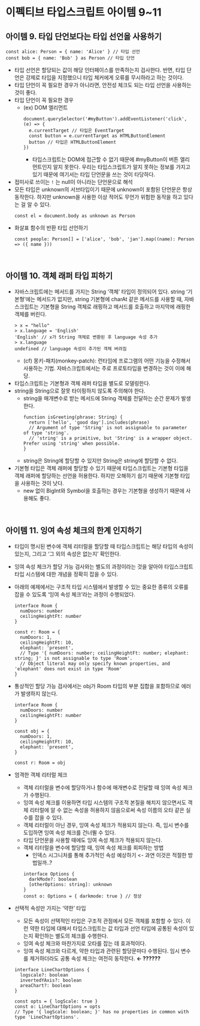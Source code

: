 # 이펙티브 타입스크립트 아이템 9~11

## 아이템 9. 타입 단언보다는 타입 선언을 사용하기

```tsx
const alice: Person = { name: 'Alice' } // 타입 선언
const bob = { name: 'Bob' } as Person // 타입 단언
```

- 타입 선언은 할당되는 값이 해당 인터페이스를 만족하는지 검사한다. 반면, 타입 단언은 강제로 타입을 지정했으니 타입 체커에게 오류를 무시하라고 하는 것이다.
- 타입 단언이 꼭 필요한 경우가 아니라면, 안전성 체크도 되는 타입 선언을 사용하는 것이 좋다.
- 타입 단언이 꼭 필요한 경우
  - (ex) DOM 엘리먼트
    ```tsx
    document.querySelector('#myButton').addEventListener('click', (e) => {
      e.currentTarget // 타입은 EventTarget
      const button = e.currentTarget as HTMLButtonElement
      button // 타입은 HTMLButtonElement
    })
    ```
    - 타입스크립트는 DOM에 접근할 수 없기 때문에 #myButton이 버튼 엘리먼트인지 알지 못한다. 우리는 타입스크립트가 알지 못하는 정보를 가지고 있기 때문에 여기서는 타입 단언문을 쓰는 것이 타당하다.
- 접미사로 쓰이는 `!` 는 null이 아니라는 단언문으로 해석
- 모든 타입은 unknown의 서브타입이기 때문에 unknown이 포함된 단언문은 항상 동작한다. 하지만 unknown을 사용한 이상 적어도 무언가 위험한 동작을 하고 있다는 걸 알 수 있다.
  ```tsx
  const el = document.body as unknown as Person
  ```
- 화살표 함수의 반환 타입 선언하기
  ```tsx
  const people: Person[] = ['alice', 'bob', 'jan'].map((name): Person => ({ name }))
  ```

<br />

## 아이템 10. 객체 래퍼 타입 피하기

- 자바스크립트에는 메서드를 가지는 String ‘객체’ 타입이 정의되어 있다. string ‘기본형’에는 메서드가 없지만, string 기본형에 charAt 같은 메서드를 사용할 때, 자바스크립트는 기본형을 String 객체로 래핑하고 메서드를 호출하고 마지막에 래핑한 객체를 버린다.
  ```tsx
  > x = "hello"
  > x.language = 'English'
  'English' // x가 String 객체로 변환된 후 language 속성 추가
  > x.language
  undefined // language 속성이 추가된 객체 버려짐
  ```
  - (cf) 몽키-패치(monkey-patch): 런타임에 프로그램의 어떤 기능을 수정해서 사용하는 기법. 자바스크립트에서는 주로 프로토타입을 변경하는 것이 이에 해당.
- 타입스크립트는 기본형과 객체 래퍼 타입을 별도로 모델링한다.
- string을 String으로 잘못 타이핑하지 않도록 주의해야 한다.
  - string을 매개변수로 받는 메서드에 String 객체를 전달하는 순간 문제가 발생한다.
    ```tsx
    function isGreeting(phrase: String) {
      return ['hello', 'good day'].includes(phrase)
      // Argument of type 'String' is not assignable to parameter of type 'string'.
      // 'string' is a primitive, but 'String' is a wrapper object. Prefer using 'string' when possible.
    }
    ```
  - string은 String에 할당할 수 있지만 String은 string에 할당할 수 없다.
- 기본형 타입은 객체 래퍼에 할당할 수 있기 때문에 타입스크립트는 기본형 타입을 객체 래퍼에 할당하는 선언을 허용한다. 하지만 오해하기 쉽기 때문에 기본형 타입을 사용하는 것이 낫다.
  - new 없이 BigInt와 Symbol을 호출하는 경우는 기본형을 생성하기 때문에 사용해도 좋다.

<br />

## 아이템 11. 잉여 속성 체크의 한계 인지하기

- 타입이 명시된 변수에 객체 리터럴을 할당할 때 타입스크립트는 해당 타입의 속성이 있는지, 그리고 ‘그 외의 속성은 없는지’ 확인한다.
- 잉여 속성 체크가 할당 가능 검사와는 별도의 과정이라는 것을 알아야 타입스크립트 타입 시스템에 대한 개념을 정확히 잡을 수 있다.
- 아래의 예제에서는 구조적 타입 시스템에서 발생할 수 있는 중요한 종류의 오류를 잡을 수 있도록 ‘잉여 속성 체크’라는 과정이 수행되었다.

  ```tsx
  interface Room {
    numDoors: number
    ceilingHeightFt: number
  }

  const r: Room = {
    numDoors: 1,
    ceilingHeightFt: 10,
    elephant: 'present',
    // Type '{ numDoors: number; ceilingHeightFt: number; elephant: string; }' is not assignable to type 'Room'.
    // Object literal may only specify known properties, and 'elephant' does not exist in type 'Room'
  }
  ```

- 통상적인 할당 가능 검사에서는 obj가 Room 타입의 부분 집합을 포함하므로 에러가 발생하지 않는다.

  ```tsx
  interface Room {
    numDoors: number
    ceilingHeightFt: number
  }

  const obj = {
    numDoors: 1,
    ceilingHeightFt: 10,
    elephant: 'present',
  }

  const r: Room = obj
  ```

- 엄격한 객체 리터럴 체크
  - 객체 리터럴을 변수에 할당하거나 함수에 매개변수로 전달할 때 잉여 속성 체크가 수행된다.
  - 잉여 속성 체크를 이용하면 타입 시스템의 구조적 본질을 해치지 않으면서도 객체 리터럴에 알 수 없는 속성을 허용하지 않음으로써 속성 이름의 오타 같은 실수를 잡을 수 있다.
  - 객체 리터럴이 아닌 경우, 잉여 속성 체크가 적용되지 않는다. 즉, 임시 변수를 도입하면 잉여 속성 체크를 건너뛸 수 있다.
  - 타입 단언문을 사용할 때에도 잉여 속성 체크가 적용되지 않는다.
  - 객체 리터럴을 변수에 할당할 때, 잉여 속성 체크를 회피하는 방법
    - 인덱스 시그니처를 통해 추가적인 속성 예상하기 <- 과연 이것은 적절한 방법일까..?
    ```tsx
    interface Options {
      darkMode?: boolean
      [otherOptions: string]: unknown
    }
    const o: Options = { darkmode: true } // 정상
    ```
- 선택적 속성만 가지는 ‘약한’ 타입

  - 모든 속성이 선택적인 타입은 구조적 관점에서 모든 객체를 포함할 수 있다. 이런 약한 타입에 대해서 타입스크립트는 값 타입과 선언 타입에 공통된 속성이 있는지 확인하는 별도의 체크를 수행한다.
  - 잉여 속성 체크와 마찬가지로 오타를 잡는 데 효과적이다.
  - 잉여 속성 체크와 다르게, 약한 타입과 관련된 할당문마다 수행된다. 임시 변수를 제거하더라도 공통 속성 체크는 여전히 동작한다. **← ⁇⁇⁇**

  ```tsx
  interface LineChartOptions {
    logscale?: boolean
    invertedYAxis?: boolean
    areaChart?: boolean
  }

  const opts = { logScale: true }
  const o: LineChartOptions = opts
  // Type '{ logScale: boolean; }' has no properties in common with type 'LineChartOptions'.
  ```
